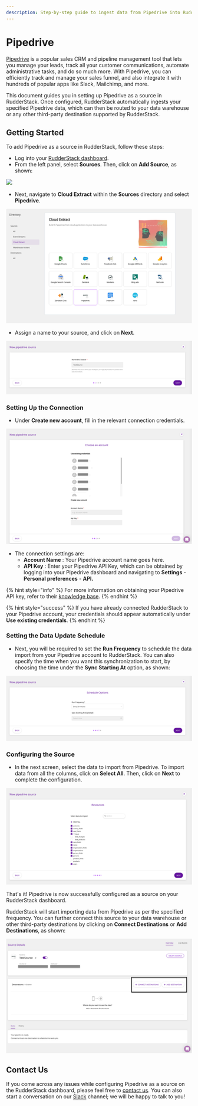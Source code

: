 ```yaml
---
description: Step-by-step guide to ingest data from Pipedrive into RudderStack.
---
```


# Pipedrive

[Pipedrive](https://www.pipedrive.com/) is a popular sales CRM and pipeline management tool that lets you manage your leads, track all your customer communications, automate administrative tasks, and do so much more. With Pipedrive, you can efficiently track and manage your sales funnel, and also integrate it with hundreds of popular apps like Slack, Mailchimp, and more.

This document guides you in setting up Pipedrive as a source in RudderStack. Once configured, RudderStack automatically ingests your specified Pipedrive data, which can then be routed to your data warehouse or any other third-party destination supported by RudderStack.

## Getting Started

To add Pipedrive as a source in RudderStack, follow these steps:

* Log into your [RudderStack dashboard](https://app.rudderlabs.com/signup?type=freetrial).
* From the left panel, select **Sources**. Then, click on **Add Source**, as shown:

![](../.gitbook/assets/1%20%284%29%20%283%29%20%283%29%20%283%29%20%283%29%20%283%29%20%283%29%20%283%29%20%283%29%20%283%29%20%283%29%20%283%29%20%283%29%20%283%29%20%283%29%20%283%29%20%282%29%20%283%29.png)

* Next, navigate to **Cloud Extract** within the **Sources** directory and select **Pipedrive**.

![](../.gitbook/assets/screen-shot-2021-02-09-at-5.06.53-pm.png)

* Assign a name to your source, and click on **Next**.

![](../.gitbook/assets/screen-shot-2021-02-09-at-5.07.17-pm.png)

### Setting Up the Connection

* Under **Create new account**, fill in the relevant connection credentials.

![](../.gitbook/assets/screen-shot-2021-02-09-at-5.08.24-pm.png)

* The connection settings are: 
  * **Account Name** : Your Pipedrive account name goes here.
  * **API Key** : Enter your Pipedrive API Key, which can be obtained by logging into your Pipedrive dashboard and navigating to **Settings** - **Personal preferences** - **API.**

{% hint style="info" %}
For more information on obtaining your Pipedrive API key, refer to their [knowledge base](https://support.pipedrive.com/hc/en-us/articles/207344545-How-can-I-find-my-personal-API-key-).
{% endhint %}

{% hint style="success" %}
If you have already connected RudderStack to your Pipedrive account, your credentials should appear automatically under **Use existing credentials**.
{% endhint %}

### Setting the Data Update Schedule

* Next, you will be required to set the **Run Frequency** to schedule the data import from your Pipedrive account to RudderStack. You can also specify the time when you want this synchronization to start, by choosing the time under the **Sync Starting At** option, as shown:

![](../.gitbook/assets/screen-shot-2021-02-09-at-5.08.36-pm.png)

### Configuring the Source

* In the next screen, select the data to import from Pipedrive. To import data from all the columns, click on **Select All**. Then, click on **Next** to complete the configuration.

![](../.gitbook/assets/screen-shot-2021-02-09-at-5.08.56-pm.png)

That's it! Pipedrive is now successfully configured as a source on your RudderStack dashboard. 

RudderStack will start importing data from Pipedrive as per the specified frequency. You can further connect this source to your data warehouse or other third-party destinations by clicking on **Connect Destinations** or **Add Destinations**, as shown:

![](../.gitbook/assets/screen-shot-2021-02-09-at-5.09.24-pm.png)

## Contact Us

If you come across any issues while configuring Pipedrive as a source on the RudderStack dashboard, please feel free to [contact us](mailto:%20docs@rudderstack.com). You can also start a conversation on our [Slack](https://resources.rudderstack.com/join-rudderstack-slack) channel; we will be happy to talk to you!

